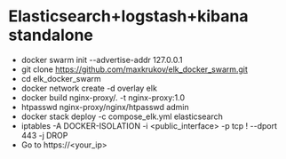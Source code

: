 # Elasticsearch+logstash+kibana standalone
- docker swarm init --advertise-addr 127.0.0.1
- git clone https://github.com/maxkrukov/elk_docker_swarm.git
- cd elk_docker_swarm
- docker network create -d overlay elk 
- docker build nginx-proxy/. -t nginx-proxy:1.0
- htpasswd  nginx-proxy/nginx/htpasswd admin
- docker stack deploy -c compose_elk.yml elasticsearch
- iptables -A DOCKER-ISOLATION -i <public_interface> -p tcp ! --dport 443 -j DROP
- Go to   https://<your_ip>
